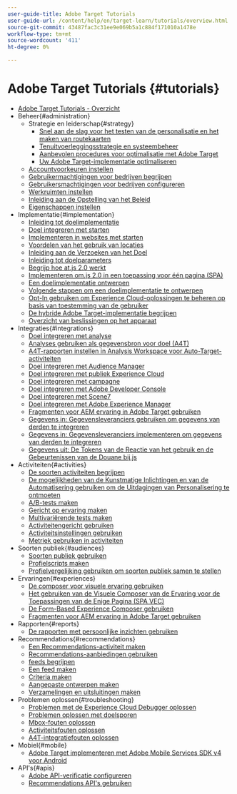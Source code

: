 ```yaml
---
user-guide-title: Adobe Target Tutorials
user-guide-url: /content/help/en/target-learn/tutorials/overview.html
source-git-commit: 43487fac3c31ee9e069b5a1c884f171010a1478e
workflow-type: tm+mt
source-wordcount: '411'
ht-degree: 0%

---
```



# Adobe Target Tutorials {#tutorials}

+ [Adobe Target Tutorials - Overzicht](../overview.md)
+ Beheer{#administration}
   + Strategie en leiderschap{#strategy}
      + [Snel aan de slag voor het testen van de personalisatie en het maken van routekaarten](../strategy/create-personalization-roadmap-testing-plan.md)
      + [Tenuitvoerleggingsstrategie en systeembeheer](../dev101/1.1-implementation-strategy-sys-governance.md)
      + [Aanbevolen procedures voor optimalisatie met Adobe Target](../strategy/target-best-practices-for-optimization.md)
      + [Uw Adobe Target-implementatie optimaliseren](../strategy/optimize-your-target-implementation.md)
   + [Accountvoorkeuren instellen](../administration/set-up-account-preferences.md)
   + [Gebruikermachtigingen voor bedrijven begrijpen](../administration/understanding-enterprise-user-permissions.md)
   + [Gebruikersmachtigingen voor bedrijven configureren](../dev101/1.2-configure-ent-user-permissions.md)
   + [Werkruimten instellen](../administration/set-up-workspaces.md)
   + [Inleiding aan de Opstelling van het Beleid](../dev101/1.3-intro-to-admin-setup.md)
   + [Eigenschappen instellen](../administration/set-up-properties.md)
+ Implementatie{#implementation}
   + [Inleiding tot doelimplementatie](../dev101/2.1-intro-to-target-implementation.md)
   + [Doel integreren met starten](../dev101/3.1-target-launch.md)
   + [Implementeren in websites met starten](https://experienceleague.adobe.com/docs/launch-learn/implementing-in-websites-with-launch/index.html?lang=en)
   + [Voordelen van het gebruik van locaties](../dev101/2.2-benefits-of-locations.md)
   + [Inleiding aan de Verzoeken van het Doel](../dev101/2.3-intro-to-target-requests.md)
   + [Inleiding tot doelparameters](../dev101/2.4-intro-to-target-params.md)
   + [Begrijp hoe at.js 2.0 werkt](../implementation/understanding-how-atjs-20-works.md)
   + [Implementeren om.js 2.0 in een toepassing voor één pagina (SPA)](../implementation/implement-atjs-20-in-a-single-page-application.md)
   + [Een doelimplementatie ontwerpen](../dev101/2.5-design-target-implementation.md)
   + [Volgende stappen om een doelimplementatie te ontwerpen](../dev101/2.6-next-steps-design-target-implementation.md)
   + [Opt-In gebruiken om Experience Cloud-oplossingen te beheren op basis van toestemming van de gebruiker](https://experienceleague.adobe.com/docs/id-service/using/implementation/opt-in-service/use-opt-in-to-control-experience-cloud-activities-based-on-user-consent.html?lang=en)
   + [De hybride Adobe Target-implementatie begrijpen](../implementation/hybrid-deployment.md)
   + [Overzicht van beslissingen op het apparaat](../implementation/on-device-decisioning-overview.md)
+ Integraties{#integrations}
   + [Doel integreren met analyse](../dev101/3.2-target-analytics.md)
   + [Analyses gebruiken als gegevensbron voor doel (A4T)](../integrations/use-analytics-as-a-data-source-a4t.md)
   + [A4T-rapporten instellen in Analysis Workspace voor Auto-Target-activiteiten](../integrations/set-up-a4t-reports-in-analysis-workspace-for-auto-target-activities.md)
   + [Doel integreren met Audience Manager](../dev101/3.3-target-dmp.md)
   + [Doel integreren met publiek Experience Cloud](../dev101/3.4-target-exc-audiences.md)
   + [Doel integreren met campagne](../dev101/3.6-target-campaign.md)
   + [Doel integreren met Adobe Developer Console](../dev101/3.7-target-io.md)
   + [Doel integreren met Scene7](../dev101/3.8-target-scene7.md)
   + [Doel integreren met Adobe Experience Manager](../dev101/3.5-target-aem.md)
   + [Fragmenten voor AEM ervaring in Adobe Target gebruiken](https://helpx.adobe.com/experience-manager/kt/sites/using/experience-fragment-target-offer-feature-video-use.html)
   + [Gegevens in: Gegevensleveranciers gebruiken om gegevens van derden te integreren](../integrations/use-data-providers-to-integrate-third-party-data.md)
   + [Gegevens in: Gegevensleveranciers implementeren om gegevens van derden te integreren](../integrations/implement-data-providers-to-integrate-third-party-data.md)
   + [Gegevens uit: De Tokens van de Reactie van het gebruik en de Gebeurtenissen van de Douane bij.js](../integrations/use-response-tokens-and-atjs-custom-events.md)
+ Activiteiten{#activities}
   + [De soorten activiteiten begrijpen](../activities/understanding-the-types-of-activities.md)
   + [De mogelijkheden van de Kunstmatige Inlichtingen en van de Automatisering gebruiken om de Uitdagingen van Personalisering te ontmoeten](../activities/use-the-artificial-intelligence-and-automation-capabilities-to-meet-the-challenges-of-personalization.md)
   + [A/B-tests maken](../activities/create-ab-tests.md)
   + [Gericht op ervaring maken](../activities/create-experience-targeting-activities.md)
   + [Multivariërende tests maken](../activities/create-multivariate-tests.md)
   + [Activiteitengericht gebruiken](../activities/use-activity-targeting.md)
   + [Activiteitsinstellingen gebruiken](../activities/use-activity-settings.md)
   + [Metriek gebruiken in activiteiten](../activities/use-metrics-in-activities.md)
+ Soorten publiek{#audiences}
   + [Soorten publiek gebruiken](../audiences/use-audiences.md)
   + [Profielscripts maken](../audiences/create-profile-scripts.md)
   + [Profielvergelijking gebruiken om soorten publiek samen te stellen](../audiences/use-profile-comparison-to-build-audiences.md)
+ Ervaringen{#experiences}
   + [De composer voor visuele ervaring gebruiken](../experiences/use-the-visual-experience-composer.md)
   + [Het gebruiken van de Visuele Composer van de Ervaring voor de Toepassingen van de Enige Pagina (SPA VEC)](../experiences/use-the-visual-experience-composer-for-single-page-applications.md)
   + [De Form-Based Experience Composer gebruiken](../experiences/use-the-form-based-experience-composer.md)
   + [Fragmenten voor AEM ervaring in Adobe Target gebruiken](https://helpx.adobe.com/experience-manager/kt/sites/using/experience-fragment-target-offer-feature-video-use.html)
+ Rapporten{#reports}
   + [De rapporten met persoonlijke inzichten gebruiken](../reports/use-the-personalization-insights-reports.md)
+ Recommendations{#recommendations}
   + [Een Recommendations-activiteit maken](../recommendations/create-a-recommendations-activity.md)
   + [Recommendations-aanbiedingen gebruiken](../recommendations/use-recommendations-offers.md)
   + [feeds begrijpen](../recommendations/understanding-feeds.md)
   + [Een feed maken](../recommendations/create-a-feed.md)
   + [Criteria maken](../recommendations/create-criteria.md)
   + [Aangepaste ontwerpen maken](../recommendations/create-custom-designs.md)
   + [Verzamelingen en uitsluitingen maken](../recommendations/create-collections-and-exclusions.md)
+ Problemen oplossen{#troubleshooting}
   + [Problemen met de Experience Cloud Debugger oplossen](../troubleshooting/troubleshoot-with-the-experience-cloud-debugger.md)
   + [Problemen oplossen met doelsporen](../troubleshooting/troubleshoot-with-target-traces.md)
   + [Mbox-fouten oplossen](../dev101/4.1-troubleshoot-mbox-errors.md)
   + [Activiteitsfouten oplossen](../dev101/4.2-troubleshoot-activity-errors.md)
   + [A4T-integratiefouten oplossen](../dev101/4.3-troubleshoot-integration-errors.md)
+ Mobiel{#mobile}
   + [Adobe Target implementeren met Adobe Mobile Services SDK v4 voor Android](../mobile-v4/overview.md)
+ API&#39;s{#apis}
   + [Adobe API-verificatie configureren](../apis/configure-io-target-integration.md)
   + [Recommendations API&#39;s gebruiken](https://experienceleague.adobe.com/docs/target-learn/recommendations-api-tutorial/recs-api-overview.html?lang=en)
